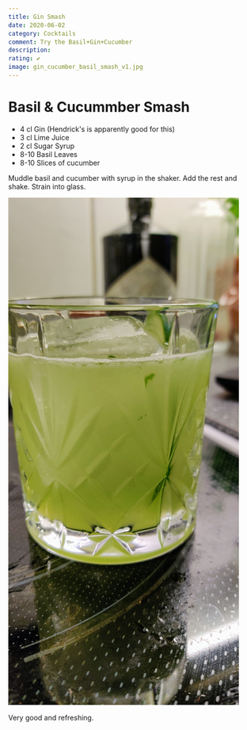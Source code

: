 ```yaml
---
title: Gin Smash
date: 2020-06-02
category: Cocktails
comment: Try the Basil+Gin+Cucumber
description: 
rating: ✔
image: gin_cucumber_basil_smash_v1.jpg  
---
```


# Basil & Cucummber Smash

 - 4 cl Gin (Hendrick's is apparently good for this)
 - 3 cl Lime Juice
 - 2 cl Sugar Syrup
 - 8-10 Basil Leaves
 - 8-10 Slices of cucumber
 
    
 Muddle basil and cucumber with syrup in the shaker. Add the rest and shake. Strain into glass. 
 
 ![Version 1][version1]

 Very good and refreshing.

 [version1]: gin_cucumber_basil_smash_v1.jpg  